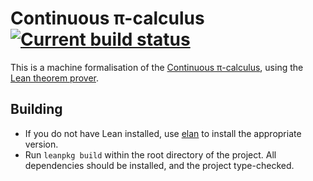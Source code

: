 # Continuous π-calculus [![Current build status](https://github.com/SquidDev/continuous-pi/workflows/CI/badge.svg)](https://github.com/SquidDev/continuous-pi/actions "Current build status")

This is a machine formalisation of the [Continuous π-calculus][cpi], using the
[Lean theorem prover][lean].

## Building
 - If you do not have Lean installed, use [elan][elan] to install the
   appropriate version.
 - Run `leanpkg build` within the root directory of the project. All
   dependencies should be installed, and the project type-checked.

[cpi]: http://homepages.inf.ed.ac.uk/stark/continuous-pi.html
[lean]: https://leanprover.github.io/
[elan]: https://github.com/Kha/elan
